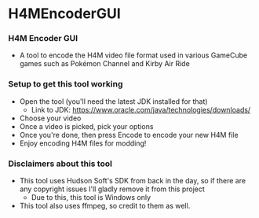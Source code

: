 # H4MEncoderGUI

### H4M Encoder GUI
* A tool to encode the H4M video file format used in various GameCube games such as Pokémon Channel and Kirby Air Ride

### Setup to get this tool working
* Open the tool (you'll need the latest JDK installed for that)
    * Link to JDK: https://www.oracle.com/java/technologies/downloads/
* Choose your video
* Once a video is picked, pick your options
* Once you're done, then press Encode to encode your new H4M file
* Enjoy encoding H4M files for modding!

### Disclaimers about this tool
* This tool uses Hudson Soft's SDK from back in the day, so if there are any copyright issues I'll gladly remove it from this project
  * Due to this, this tool is Windows only
* This tool also uses ffmpeg, so credit to them as well.